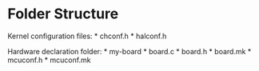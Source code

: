# Folder Structure 

Kernel configuration files:
    * chconf.h
    * halconf.h 

Hardware declaration folder:
    * my-board
        * board.c
        * board.h
        * board.mk
        * mcuconf.h
        * mcuconf.mk